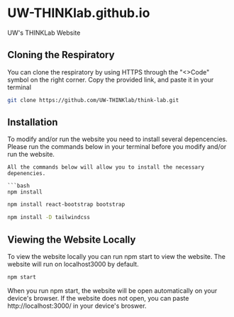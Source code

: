 # UW-THINKlab.github.io
UW's THINKLab Website

## Cloning the Respiratory
You can clone the respiratory by using HTTPS through the "<>Code" symbol on the
right corner. Copy the provided link, and paste it in your terminal

```bash
git clone https://github.com/UW-THINKlab/think-lab.git
```

## Installation
To modify and/or run the website you need to install several depencencies. Please run the commands 
below in your terminal before you modify and/or run the website.

```
All the commands below will allow you to install the necessary depenencies.

```bash
npm install
```
```bash
npm install react-bootstrap bootstrap
```
```bash
npm install -D tailwindcss
```

## Viewing the Website Locally
To view the website locally you can run npm start to view the website. The website will run on localhost3000 by default.

```bash
npm start
```
When you run npm start, the website will be open automatically on your device's browser. If the website does not open, you can paste http://localhost:3000/ in your device's broswer.
